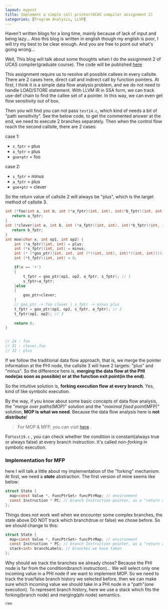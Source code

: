 ```yaml
---
layout: mypost
title: Implement a simple call printer(UCAS compiler assignment 2)
categories: [Program Analysis, LLVM]
---
```


Haven't written blogs for a long time, mainly because of lack of input and being lazy... Also this blog is written in english though my english is poor, I will try my best to be clear enough. And you are free to point out what's going wrong...

Well, This blog will talk about some thoughts when I do the assignment 2 of UCAS compiler(graduate course). The code will be published [here](https://github.com/enochii/call-printer)

This assignment require us to resolve all possible callees in every callsite. There are 2 cases here, direct call and indirect call by function pointers. At first, I think it is a simple data flow analysis problem, and we do not need to handle LOAD/STORE statement. With LLVM IR in SSA form, we can track use-def chain to find the callee set of a pointer. In this way, we can even get flow sensitivity out of box.

Then you will find you can not pass `test14.c`, which kind of needs a bit of "path sensitivity". See the below code, to get the commented answer at the end, we need to execute 2 branches separately. Then when the control flow reach the second callsite, there are 2 cases:

case 1:

- `s_fptr` = plus
- `a_fptr` = plus
- `goo+ptr` = foo

case 2:

- `s_fptr` = minus
- `a_fptr` = plus
- `goo+ptr` = clever

So the return value of callsite 2 will always be "plus", which is the target method of callsite 3.

```c
int (*foo(int a, int b, int (*a_fptr)(int, int), int(*b_fptr)(int, int) ))(int, int) {
   return a_fptr;
}
int (*clever(int a, int b, int (*a_fptr)(int, int), int(*b_fptr)(int, int) ))(int, int) {
   return b_fptr;
}
int moo(char x, int op1, int op2) {
    int (*a_fptr)(int, int) = plus;
    int (*s_fptr)(int, int) = minus;
    int (* (*goo_ptr)(int, int, int (*)(int, int), int(*)(int, int)))(int, int)=foo;
    int (*t_fptr)(int, int) = 0;

    if(x == '+')
    {
        t_fptr = goo_ptr(op1, op2, a_fptr, s_fptr); // 1
        s_fptr=a_fptr;
    }else
    {
        goo_ptr=clever;
    }
    // goo_ptr -> foo clever | s_fptr -> minus plus
    t_fptr = goo_ptr(op1, op2, s_fptr, a_fptr); // 2
    t_fptr(op1, op2); // 3
    
    return 0;
}


// 24 : foo
// 31 : clever,foo
// 32 : plus
```

If we follow the traditional data flow approach, that is, we merge the pointer information at the PHI node, the callsite 3 will have 2 targets: "plus" and "minus". So the difference here is, **merging the data flow at the PHI node(as soon as possible) or at the function exit point(in the end)**.

So the intuitive solution is, **forking execution flow at every branch**. Yes, kind of like symbolic execution. 

By the way, if you know about some basic concepts of data flow analysis, the "*merge over paths*(MOP)" solution and the "*maximal fixed point*(MFP)" solution, **MOP is what we need**. Because the data flow analysis here is **not distribute**!

> For MOP & MFP, you can visit [here]( https://pascal-group.bitbucket.io/lectures/DFA-FD.pdf ) .

For`test19.c` , you can check whether the condition is constant(always true or always false) at every branch instruction. It's called *non-forking* in symbolic execution.

### Implementation for MFP

here I will talk a little about my implementation of the "forking" mechanism. At first, we need a ***state*** abstraction. The first version of mine seems like below:

```c
struct State {
  map<const Value *, FuncPtrSet> funcPtrMap; // environment
  const Instruction * PC; // branch Instruction pointer, as a "return address"
};
```

Things does not work well when we encounter some complex branches, the state above DO NOT track which branch(true or false) we chose before. So we should change to this:

```c
struct State {
  map<const Value *, FuncPtrSet> funcPtrMap; // environment
  const Instruction * PC; // branch Instruction pointer, as a "return address"
  stack<int> branchLabels; // branches we have taken
};
```

Why should we track the branches we already chose? Because the PHI node is far from the condition(branch instruction)... We will select only one incoming value in a PHI node if we want to implement MOP. So we need to track the true/false branch history we selected before, then we can make sure which incoming value we should take in a PHI node in a "path"(one execution). To represent branch history, here we use a stack which fits the forking(branch node) and merging(phi node) semantics.

<img src="1.png" alt="图呢..." style="zoom:50%;"/>
